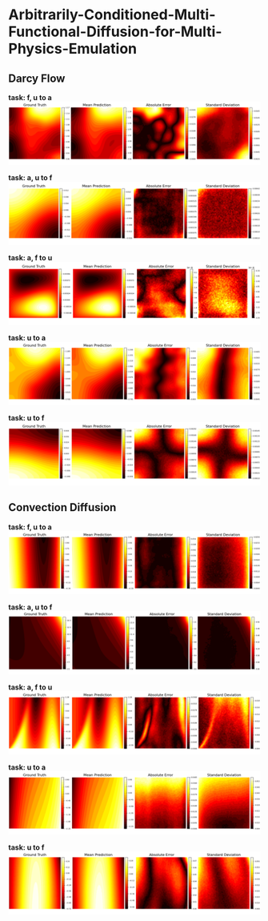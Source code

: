 # Arbitrarily-Conditioned-Multi-Functional-Diffusion-for-Multi-Physics-Emulation

## Darcy Flow


**task: f, u to a**  
![](figs/darcy_a.png)

**task: a, u to f**  
![](figs/darcy_f.png)

**task: a, f to u**  
![](figs/darcy_u.png)

**task: u to a**  
![](figs/darcy_u_a.png)

**task: u to f**  
![](figs/darcy_u_f.png)

## Convection Diffusion


**task: f, u to a**  
![](figs/cd_a.png)

**task: a, u to f**  
![](figs/cd_f.png)

**task: a, f to u**  
![](figs/cd_u.png)

**task: u to a**  
![](figs/cd_u_a.png)

**task: u to f**  
![](figs/cd_u_f.png)

